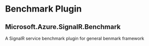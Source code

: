 # Benchmark Plugin

## Microsoft.Azure.SignalR.Benchmark
A SignalR service benchmark plugin for general benmark framework
